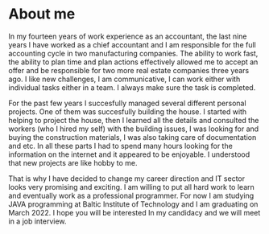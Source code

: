 # About me
In my fourteen years of work experience as an accountant, the last nine years I have worked as a chief accountant and I am responsible for the full accounting cycle in two manufacturing companies. The ability to work fast, the ability to plan time and plan actions effectively allowed me to accept an offer and be responsible for two more real estate companies three years ago. I like new challenges, I am communicative, I can work either with individual tasks either in a team. I always make sure the task is completed.

For the past few years I succesfully managed several different personal projects. One of them was succesfully building the house. I started with helping to project the house, then I learned all the details and consulted the workers (who I hired my self) with the building issues, I was looking for and buying the construction materials, I was also taking care of documentation and etc. In all these parts I had to spend many hours looking for the information on the internet and it appeared to be enjoyable. I understood that new projects are like hobby to me.    

That is why I have decided to change my career direction and IT sector looks very promising and exciting. I am willing to put all hard work to learn and eventually work as a professional programmer. For now I am studying JAVA programming at Baltic Institute of Technology and I am graduating on March 2022. I hope you will be interested In my candidacy and we will meet in a job interview.
                